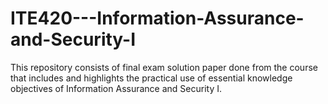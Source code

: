# ITE420---Information-Assurance-and-Security-I

This repository consists of final exam solution paper done from the course that includes and highlights the practical use of essential knowledge objectives of Information Assurance and Security I.
